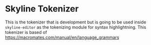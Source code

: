 # Skyline Tokenizer

This is the tokenizer that is development but is going to be used inside `skyline-editor` as the tokenizing module for syntax highlightning.
This tokenizer is based of https://macromates.com/manual/en/language_grammars